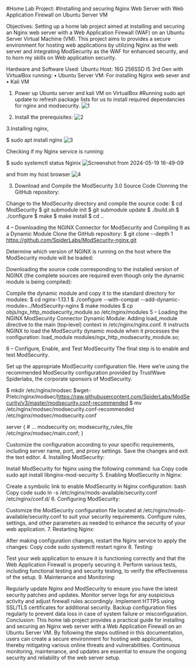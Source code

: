 #Home Lab Project: 
#Installing and securing Nginx Web Server with Web Application Firewall on Ubuntu Server VM

Objectives:
Setting up a home lab project aimed at installing and securing an Nginx web server with a Web Application Firewall (WAF) on an Ubuntu Server Virtual Machine (VM). This project aims to provides a secure environment for hosting web applications by utilizing Nginx as the web server and integrating ModSecurity as the WAF for enhanced security, and to horn my skills on Web application security.

Hardware and Software Used:
Ubuntu Host: 16G 256SSD I5 3rd Gen with VirtualBox running:
    • Ubuntu Server VM: For installing Nginx web sever and 
    • Kali VM


1. Power up Ubuntu server and kali VM on VirtualBox
#Running sudo apt update to refresh package lists for us to install required dependancies for nginx and modsecurity.
![1](https://github.com/Silvan254/Configuring-and-Securing-NGINX-Web-Server-with-Modsecurity-WAF-Web-application-Firewall-/assets/65334897/b9b81701-657a-4fd2-9e89-c099cf9faf7d)


2. Install the prerequisites:
![2](https://github.com/Silvan254/Configuring-and-Securing-NGINX-Web-Server-with-Modsecurity-WAF-Web-application-Firewall-/assets/65334897/5f9dc224-0bab-4210-abeb-bbe1891ac299)



3.Installing nginx, 

$ sudo apt install nginx
![3](https://github.com/Silvan254/Configuring-and-Securing-NGINX-Web-Server-with-Modsecurity-WAF-Web-application-Firewall-/assets/65334897/51aac9cd-479a-4901-ae8c-0b74cd25fae0)

Checking if my Nginx service is running:

$ sudo systemctl status Nginix
![Screenshot from 2024-05-19 16-49-09](https://github.com/Silvan254/Configuring-and-Securing-NGINX-Web-Server-with-Modsecurity-WAF-Web-application-Firewall-/assets/65334897/95154996-6a0b-4800-ac6c-b12822e2ee94)

and from my host browser
![4](https://github.com/Silvan254/Configuring-and-Securing-NGINX-Web-Server-with-Modsecurity-WAF-Web-application-Firewall-/assets/65334897/725c0e38-91af-4d3d-ad2f-4976bb2fd395)

3. Download and Compile the ModSecurity 3.0 Source Code
Clonning the GitHub repository:

Change to the ModSecurity directory and compile the source code:
$ cd ModSecurity
$ git submodule init
$ git submodule update
$ ./build.sh
$ ./configure
$ make
$ make install
$ cd ..



4 – Downloading the NGINX Connector for ModSecurity and Compiling It as a Dynamic Module
Clone the GitHub repository:
$ git clone --depth 1 https://github.com/SpiderLabs/ModSecurity-nginx.git

Determine which version of NGINX is running on the host where the ModSecurity module will be loaded:

Downloading the source code corresponding to the installed version of NGINX (the complete 
sources are required even though only the dynamic module is being compiled):


Compile the dynamic module and copy it to the standard directory for modules:
$ cd nginx-1.13.1
$ ./configure --with-compat --add-dynamic-module=../ModSecurity-nginx
$ make modules
$ cp objs/ngx_http_modsecurity_module.so /etc/nginx/modules
5 – Loading the NGINX ModSecurity Connector Dynamic Module:
Adding load_module directive to the main (top‑level) context in /etc/nginx/nginx.conf. It instructs NGINX to load the ModSecurity dynamic module when it processes the configuration:
load_module modules/ngx_http_modsecurity_module.so;


6 – Configure, Enable, and Test ModSecurity
The final step is to enable and test ModSecurity.

Set up the appropriate ModSecurity configuration file. Here we’re using the recommended ModSecurity configuration provided by TrustWave Spiderlabs, the corporate sponsors of ModSecurity.

$ mkdir /etc/nginx/modsec
$wget-P/etc/nginx/modsec/https://raw.githubusercontent.com/SpiderLabs/ModSecurity/v3/master/modsecurity.conf-recommended
$ mv /etc/nginx/modsec/modsecurity.conf-recommended /etc/nginx/modsec/modsecurity.conf

server {
    # ...
    modsecurity on;
    modsecurity_rules_file /etc/nginx/modsec/main.conf;
}


Customize the configuration according to your specific requirements, including server name, port, and proxy settings.
Save the changes and exit the text editor.
4. Installing ModSecurity:

Install ModSecurity for Nginx using the following command:
lua
Copy code
sudo apt install libnginx-mod-security
5. Enabling ModSecurity in Nginx:

Create a symbolic link to enable ModSecurity in Nginx configuration:
bash
Copy code
sudo ln -s /etc/nginx/mods-available/security.conf /etc/nginx/conf.d/
6. Configuring ModSecurity:

Customize the ModSecurity configuration file located at /etc/nginx/mods-available/security.conf to suit your security requirements.
Configure rules, settings, and other parameters as needed to enhance the security of your web application.
7. Restarting Nginx:

After making configuration changes, restart the Nginx service to apply the changes:
Copy code
sudo systemctl restart nginx
8. Testing:

Test your web application to ensure it is functioning correctly and that the Web Application Firewall is properly securing it.
Perform various tests, including functional testing and security testing, to verify the effectiveness of the setup.
9. Maintenance and Monitoring:

Regularly update Nginx and ModSecurity to ensure you have the latest security patches and updates.
Monitor server logs for any suspicious activity and adjust firewall rules accordingly.
Implement HTTPS using SSL/TLS certificates for additional security.
Backup configuration files regularly to prevent data loss in case of system failure or misconfiguration.
Conclusion:
This home lab project provides a practical guide for installing and securing an Nginx web server with a Web Application Firewall on an Ubuntu Server VM. By following the steps outlined in this documentation, users can create a secure environment for hosting web applications, thereby mitigating various online threats and vulnerabilities. Continuous monitoring, maintenance, and updates are essential to ensure the ongoing security and reliability of the web server setup.
